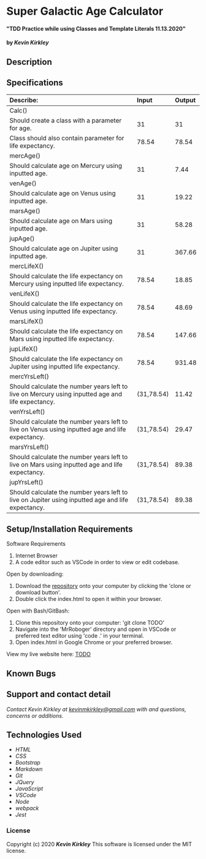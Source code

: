 # Super Galactic Age Calculator

#### "TDD Practice while using Classes and Template Literals 11.13.2020"

#### by _**Kevin Kirkley**_

## Description


 

## Specifications

| Describe: | Input | Output |
| :-----------------------------------| :------------- | :------------- |
| Calc() | | |
| Should create a class with a parameter for age. | 31 | 31 |
| Class should also contain parameter for life expectancy. | 78.54 | 78.54 |
| mercAge() | | | 
| Should calculate age on Mercury using inputted age. | 31 | 7.44 |
| venAge() | | |
| Should calculate age on Venus using inputted age. | 31 |  19.22 |
| marsAge() | | |
| Should calculate age on Mars using inputted age. | 31 | 58.28 |
| jupAge() | | |
| Should calculate age on Jupiter using inputted age. | 31 | 367.66 |
| mercLifeX() | | |
| Should calculate the life expectancy on Mercury using inputted life expectancy. | 78.54 | 18.85 |
| venLifeX() | | |
| Should calculate the life expectancy on Venus using inputted life expectancy. | 78.54 | 48.69 | 
| marsLifeX() | | |
| Should calculate the life expectancy on Mars using inputted life expectancy. | 78.54 | 147.66 |
| jupLifeX() | | |
| Should calculate the life expectancy on Jupiter using inputted life expectancy. | 78.54 | 931.48 |
| mercYrsLeft() | | |
| Should calculate the number years left to live on Mercury using inputted age and life expectancy. | (31,78.54) | 11.42 |
| venYrsLeft() | | |
| Should calculate the number years left to live on Venus using inputted age and life expectancy. | (31,78.54) | 29.47 |
| marsYrsLeft() | | |
| Should calculate the number years left to live on Mars using inputted age and life expectancy. | (31,78.54) | 89.38 |
| jupYrsLeft() | | |
| Should calculate the number years left to live on Jupiter using inputted age and life expectancy. | (31,78.54) | 89.38 | 563.82 |









## Setup/Installation Requirements

Software Requirements
1. Internet Browser
2. A code editor such as VSCode in order to view or edit codebase. 

Open by downloading:
1. Download the [repository](TODO) onto your computer by clicking the 'clone or download button'.
2. Double click the index.html to open it within your browser.

Open with Bash/GitBash:
1. Clone this repository onto your computer: 'git clone TODO'
2. Navigate into the 'MrRoboger' directory and open in VSCode or preferred text editor using 'code .' in your terminal.
3. Open index.html in Google Chrome or your preferred browser. 

View my live website here: 
[TODO](kevinkirkl3y.github.io/)

## Known Bugs




## Support and contact detail

_Contact Kevin Kirkley at [kevinmkirkley@gmail.com](mailto:kevinmkirkley@gmail.com) with and questions, concerns or additions._

## Technologies Used 

* _HTML_
* _CSS_
* _Bootstrap_
* _Markdown_
* _Git_
* _JQuery_
* _JavaScript_
* _VSCode_
* _Node_
* _webpack_
* _Jest_

### License

Copyright (c) 2020 **_Kevin Kirkley_**
This software is licensed under the MIT license.